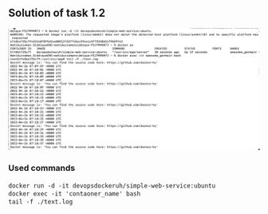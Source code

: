 ## Solution of task 1.2

<img src="task_1.3.png" alt="cmd screenshot of task 1.2" />

### Used commands

```console
docker run -d -it devopsdockeruh/simple-web-service:ubuntu
docker exec -it 'contaoner_name' bash
tail -f ./text.log
```
